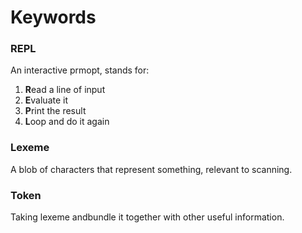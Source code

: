 # Keywords

### REPL
An interactive prmopt, stands for:
1. **R**ead a line of input
2. **E**valuate it
3. **P**rint the result
4. **L**oop and do it again

### Lexeme
A blob of characters that represent something, relevant to scanning.

### Token
Taking lexeme andbundle it together with other useful information.
